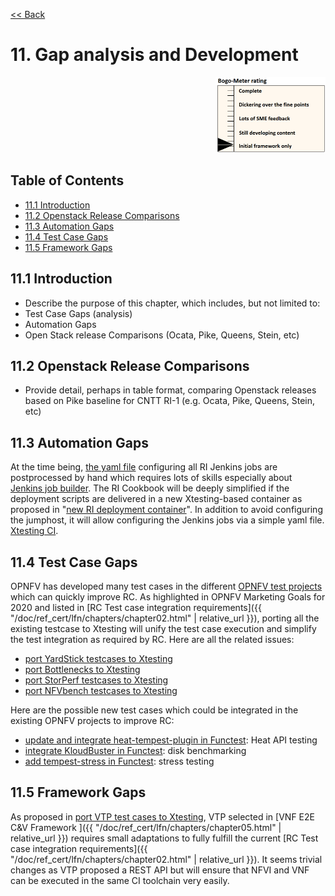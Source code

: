 [<< Back](../)

# 11. Gap analysis and Development
<p align="right"><img src="../figures/bogo_ifo.png" alt="scope" title="Scope" width="35%"/></p>

## Table of Contents
* [11.1 Introduction](#11.1)
* [11.2 Openstack Release Comparisons](#11.2)
* [11.3 Automation Gaps](#11.3)
* [11.4 Test Case Gaps](#11.4)
* [11.5 Framework Gaps](#11.5)

<a name="11.1"></a>
## 11.1 Introduction

- Describe the purpose of this chapter, which includes, but not limited to:
- Test Case Gaps (analysis)
-	Automation Gaps
-	Open Stack release Comparisons (Ocata, Pike, Queens, Stein, etc)

<a name="11.2"></a>
## 11.2 Openstack Release Comparisons

- Provide detail, perhaps in table format, comparing Openstack releases based on Pike baseline for CNTT RI-1 (e.g. Ocata, Pike, Queens, Stein, etc)

<a name="11.3"></a>
## 11.3 Automation Gaps

At the time being,
[the yaml file](https://git.opnfv.org/releng/tree/jjb/airship/cntt.yaml)
configuring all RI Jenkins jobs are postprocessed by hand which requires lots
of skills especially about
[Jenkins job builder](https://docs.openstack.org/infra/jenkins-job-builder/).
The RI Cookbook will be deeply simplified if the deployment scripts are
delivered in a new Xtesting-based container as proposed in
"[new RI deployment container](https://github.com/cntt-n/CNTT/issues/828)".
In addition to avoid configuring the jumphost, it will allow configuring the
Jenkins jobs via a simple yaml file.
[Xtesting CI](https://galaxy.ansible.com/collivier/xtesting).

<a name="11.4"></a>
## 11.4 Test Case Gaps

OPNFV has developed many test cases in the different
[OPNFV test projects](https://wiki.opnfv.org/display/testing/TestPerf) which
can quickly improve RC. As highlighted in OPNFV Marketing Goals for 2020 and
listed in
[RC Test case integration requirements]({{ "/doc/ref_cert/lfn/chapters/chapter02.html" | relative_url }}),
porting all the existing testcase to Xtesting will unify the test case
execution and simplify the test integration as required by RC. Here are all the
related issues:
- [port YardStick testcases to Xtesting](https://github.com/cntt-n/CNTT/issues/509)
- [port Bottlenecks to Xtesting](https://github.com/cntt-n/CNTT/issues/511)
- [port StorPerf testcases to Xtesting](https://github.com/cntt-n/CNTT/issues/673)
- [port NFVbench testcases to Xtesting](https://github.com/cntt-n/CNTT/issues/865)

Here are the possible new test cases which could be integrated in the existing
OPNFV projects to improve RC:
- [update and integrate heat-tempest-plugin in Functest](https://github.com/cntt-n/CNTT/issues/483):
  Heat API testing
- [integrate KloudBuster in Functest](https://github.com/cntt-n/CNTT/issues/508):
  disk benchmarking
- [add tempest-stress in Functest](https://github.com/cntt-n/CNTT/issues/916):
  stress testing

<a name="11.5"></a>
## 11.5 Framework Gaps

As proposed in [port VTP test cases to Xtesting](https://github.com/cntt-n/CNTT/issues/917),
VTP selected in
[VNF E2E C&V Framework ]({{ "/doc/ref_cert/lfn/chapters/chapter05.html" | relative_url }})
requires small adaptations to fully fulfill the current
[RC Test case integration requirements]({{ "/doc/ref_cert/lfn/chapters/chapter02.html" | relative_url }}).
It seems trivial changes as VTP proposed a REST API but will ensure that
NFVI and VNF can be executed in the same CI toolchain very easily.
